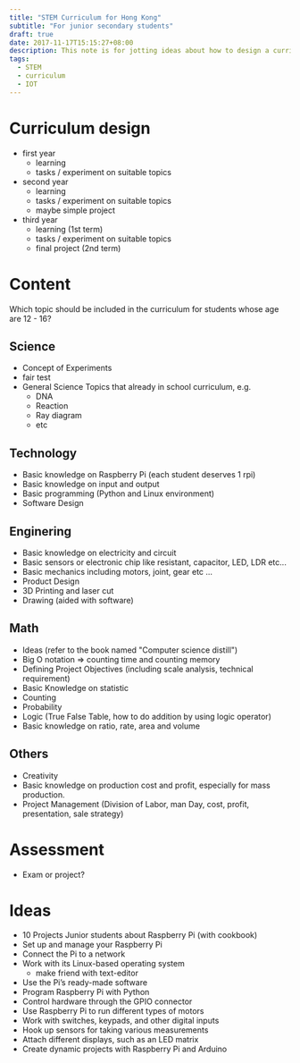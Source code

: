 ```yaml
---
title: "STEM Curriculum for Hong Kong"
subtitle: "For junior secondary students"
draft: true
date: 2017-11-17T15:15:27+08:00
description: This note is for jotting ideas about how to design a curriculum for STEM education on secondary school for Hong Kong
tags:
  - STEM
  - curriculum
  - IOT
---
```



# Curriculum design
- first year
    + learning
    + tasks / experiment on suitable topics
- second year
    + learning
    + tasks / experiment on suitable topics
    + maybe simple project
- third year
    + learning (1st term)
    + tasks / experiment on suitable topics
    + final project (2nd term)

# Content

Which topic should be included in the curriculum for students whose age are 12 - 16?

## Science
- Concept of Experiments
- fair test
- General Science Topics that already in school curriculum, e.g.
  + DNA
  + Reaction
  + Ray diagram
  + etc

## Technology
- Basic knowledge on Raspberry Pi (each student deserves 1 rpi)
- Basic knowledge on input and output
- Basic programming (Python and Linux environment)
- Software Design

## Enginering
- Basic knowledge on electricity and circuit
- Basic sensors or electronic chip like resistant, capacitor, LED, LDR etc...
- Basic mechanics including motors, joint, gear etc ...
- Product Design
- 3D Printing and laser cut
- Drawing (aided with software)

## Math
- Ideas (refer to the book named "Computer science distill")
- Big O notation => counting time and counting memory 
- Defining Project Objectives (including scale analysis, technical requirement)
- Basic Knowledge on statistic
- Counting
- Probability
- Logic (True False Table, how to do addition by using logic operator)
- Basic knowledge on ratio, rate, area and volume

## Others
- Creativity
- Basic knowledge on production cost and profit, especially for mass production.
- Project Management (Division of Labor, man Day, cost, profit, presentation, sale strategy)

# Assessment
- Exam or project?


# Ideas
- 10 Projects Junior students about Raspberry Pi (with cookbook)
- Set up and manage your Raspberry Pi
- Connect the Pi to a network
- Work with its Linux-based operating system
  + make friend with text-editor
- Use the Pi’s ready-made software
- Program Raspberry Pi with Python
- Control hardware through the GPIO connector
- Use Raspberry Pi to run different types of motors
- Work with switches, keypads, and other digital inputs
- Hook up sensors for taking various measurements
- Attach different displays, such as an LED matrix
- Create dynamic projects with Raspberry Pi and Arduino
